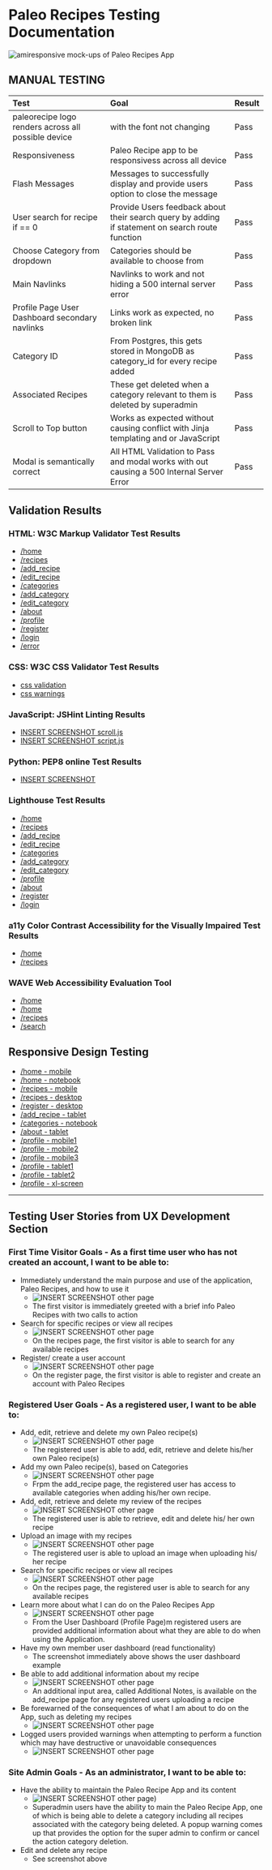 # Paleo Recipes Testing Documentation

![amiresponsive mock-ups of Paleo Recipes App](documentation/testing/paleo-recipes.png)


## MANUAL TESTING
| Test| Goal | Result |
| :--- | :--- | :--- |
| paleorecipe logo renders across all possible device | with the font not changing | Pass |
| Responsiveness | Paleo Recipe app to be responsivess across all device | Pass |
| Flash Messages | Messages to successfully display and provide  users option to close the message | Pass |
| User search for recipe if == 0 | Provide Users feedback about their search query by adding if statement on search route function | Pass |
| Choose Category from dropdown | Categories should be available to choose from | Pass |
| Main Navlinks | Navlinks to work and not hiding a 500 internal server error | Pass |
| Profile Page User Dashboard secondary navlinks | Links work as expected, no broken link | Pass |
| Category ID | From Postgres, this gets stored in MongoDB as category_id for every recipe added | Pass |
| Associated Recipes | These get deleted when a category relevant to them is deleted by superadmin | Pass |
| Scroll to Top button | Works as expected without causing conflict with Jinja templating and or JavaScript | Pass |
| Modal is semantically correct | All HTML Validation to Pass and modal works with out causing a 500 Internal Server Error | Pass |


## Validation Results
### HTML: W3C Markup Validator Test Results
* [/home](/documentation/validation/index-html-validation.png)
* [/recipes](/documentation/validation/recipes-html-validation.png)
* [/add_recipe](/documentation/validation/add-recipe-html-validation.png)
* [/edit_recipe](/documentation/validation/edit-recipe-html-validation.png)
* [/categories](/documentation/validation/categories-html-validation.png)
* [/add_category](/documentation/validation/add-category-html-validation.png)
* [/edit_category](/documentation/validation/edit-category-html-validation.png)
* [/about](/documentation/validation/about-html-validation.png)
* [/profile](/documentation/validation/profile-user-html-validation.png)
* [/register](/documentation/validation/register-html-validation.png)
* [/login](/documentation/validation/login-html-validation.png)
* [/error](/documentation/validation/error-html-validation.png)

### CSS: W3C CSS Validator Test Results
* [css validation](/documentation/validation/css-validation-new.png)
* [css warnings](/documentation/validation/css-warnings-new.png)

### JavaScript: JSHint Linting Results
* [INSERT SCREENSHOT scroll.js](/documentation/validation/jshint-validation.webp)
* [INSERT SCREENSHOT script.js](/documentation/validation/script-js-validation.png)

### Python: PEP8 online Test Results
* [INSERT SCREENSHOT](/documentation/validation/pep8-validation-new.png)

### Lighthouse Test Results
* [/home](/documentation/testing/index-lighthouse-desktop.png)
* [/recipes](/documentation/testing/recipes-lighthouse-desktop.png)
* [/add_recipe](/documentation/testing/add-recipe-lighthouse-desktop.png)
* [/edit_recipe](/documentation/testing/edit-recipe-lighthouse-desktop.png)
* [/categories](/documentation/testing/categories-lighthouse-desktop.png)
* [/add_category](/documentation/testing/add-category-lighthouse-desktop.png)
* [/edit_category](/documentation/testing/edit-category-lighthouse-desktop.png)
* [/profile](/documentation/testing/profile-user-lighthouse-desktop.png)
* [/about](/documentation/testing/about-lighthouse-mobile.png)
* [/register](/documentation/testing/register-lighthouse-desktop.png)
* [/login](/documentation/testing/login-lighthouse-desktop.png)

### a11y Color Contrast Accessibility for the Visually Impaired Test Results
* [/home](/documentation/testing/a11y-color-contrast-index.png)
* [/recipes](/documentation/testing/a11y-color-contrast-recipes.png)

### WAVE Web Accessibility Evaluation Tool
* [/home](/documentation/validation/homepage-web-accessibility-test-summary.png)
* [/home](/documentation/validation/homepage-web-accessibility-test.png)
* [/recipes](/documentation/validation/recipes-web-accessibility-test-summary.png)
* [/search](/documentation/validation/search-recipes-web-accessibility-summary.png)

## Responsive Design Testing
* [/home - mobile](/documentation/testing/responsiveness-1.png)
* [/home - notebook](/documentation/testing/responsiveness-2.png)
* [/recipes - mobile](/documentation/testing/responsiveness-3.png)
* [/recipes - desktop](/documentation/testing/responsiveness-4.png)
* [/register - desktop](/documentation/testing/responsiveness-5.png)
* [/add_recipe - tablet](/documentation/testing/responsiveness-6.png)
* [/categories - notebook](/documentation/testing/responsiveness-7.png)
* [/about - tablet](/documentation/testing/responsiveness-8.png)
* [/profile - mobile1](/documentation/testing/profile-mobile1.png)
* [/profile - mobile2](/documentation/testing/profile-mobile2.png)
* [/profile - mobile3](/documentation/testing/profile-mobile3.png)
* [/profile - tablet1](/documentation/testing/profile-tablet1.png)
* [/profile - tablet2](/documentation/testing/profile-tablet2.png)
* [/profile - xl-screen](/documentation/testing/profile-xl-screen.png)

----

## Testing User Stories from UX Development Section
### First Time Visitor Goals - As a first time user who has not created an account, I want to be able to:
* Immediately understand the main purpose and use of the application, Paleo Recipes, and how to use it
    * ![INSERT SCREENSHOT other page](/documentation/user-stories/user-story-1.png)
    * The first visitor is immediately greeted with a brief info Paleo Recipes with two calls to action
* Search for specific recipes or view all recipes
    * ![INSERT SCREENSHOT other page](/documentation/user-stories/user-story-2.png)
    * On the recipes page, the first visitor is able to search for any available recipes
* Register/ create a user account
    * ![INSERT SCREENSHOT other page](/documentation/user-stories/user-story-3.png)
     * On the register page, the first visitor is able to register and create an account with Paleo Recipes

### Registered User Goals - As a registered user, I want to be able to:
* Add, edit, retrieve and delete my own Paleo recipe(s)
    * ![INSERT SCREENSHOT other page](/documentation/user-stories/user-story-4.png)
    * The registered user is able to add, edit, retrieve and delete his/her own Paleo recipe(s)
* Add my own Paleo recipe(s), based on Categories
    * ![INSERT SCREENSHOT other page](/documentation/user-stories/user-story-5.png)
    * Frpm the add_recipe page, the registered user has access to available categories when adding his/her own recipe.
* Add, edit, retrieve and delete my review of the recipes
    * ![INSERT SCREENSHOT other page](/documentation/user-stories/user-story-6.png)
    * The registered user is able to retrieve, edit and delete his/ her own recipe
* Upload an image with my recipes
    * ![INSERT SCREENSHOT other page](/documentation/user-stories/user-story-7.png)
    * The registered user is able to upload an image when uploading his/ her recipe
* Search for specific recipes or view all recipes
    * ![INSERT SCREENSHOT other page](/documentation/user-stories/user-story-2.png)
    * On the recipes page, the registered user is able to search for any available recipes
* Learn more about what I can do on the Paleo Recipes App
    * ![INSERT SCREENSHOT other page](/documentation/user-stories/user-story-8.png)
    * From the User Dashboard (Profile Page)m registered users are provided additional information about what they are able to do when using the Application.
* Have my own member user dashboard (read functionality)
    * The screenshot immediately above shows the user dashboard example
* Be able to add additional information about my recipe
    * ![INSERT SCREENSHOT other page](/documentation/user-stories/user-story-9.png)
    * An additional input area, called Additional Notes, is available on the add_recipe page for any registered users uploading a recipe
* Be forewarned of the consequences of what I am about to do on the App, such as deleting my recipes
    * ![INSERT SCREENSHOT other page](/documentation/user-stories/user-story-9.png)
* Logged users provided warnings when attempting to perform a function which may have destructive or unavoidable consequences
    * ![INSERT SCREENSHOT other page](/documentation/user-stories/user-story-10.png)

### Site Admin Goals - As an administrator, I want to be able to:
* Have the ability to maintain the Paleo Recipe App and its content
    * ![INSERT SCREENSHOT other page](/documentation/user-stories/user-story-11.png))
    * Superadmin users have the ability to main the Paleo Recipe App, one of which is being able to delete a category including all  recipes associated with the category being deleted. A popup warning comes up that provides the option for the super admin to confirm or cancel the action category deletion.
* Edit and delete any recipe
    * See screenshot above

